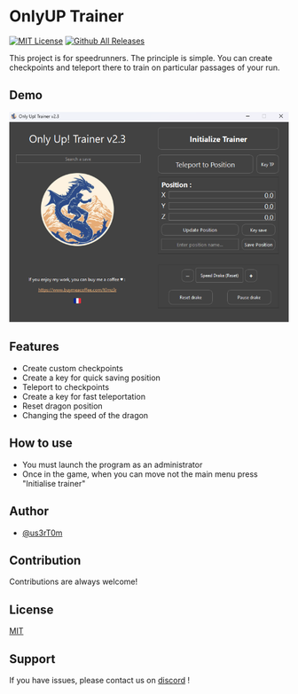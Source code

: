 # OnlyUP Trainer

[![MIT License](https://img.shields.io/badge/License-MIT-green.svg)](./LICENSE.md) [![Github All Releases](https://img.shields.io/github/downloads/us3rT0m/OnlyUP-Trainer/total.svg)]()

This project is for speedrunners. The principle is simple. You can create checkpoints and teleport there to train on particular passages of your run.


## Demo

![demo.png](./demo.png)


## Features

- Create custom checkpoints
- Create a key for quick saving position
- Teleport to checkpoints
- Create a key for fast teleportation
- Reset dragon position
- Changing the speed of the dragon


## How to use

- You must launch the program as an administrator
- Once in the game, when you can move not the main menu press "Initialise trainer"


## Author

- [@us3rT0m](https://www.github.com/us3rT0m)


## Contribution

Contributions are always welcome!


## License

[MIT](./LICENSE.md)


## Support

If you have issues, please contact us on [discord](https://discord.gg/hzJu8VmFnN) !
